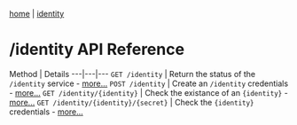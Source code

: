 [home](/home) | [identity](/docs/api/v2/identity)

# /identity API Reference

Method | Details
---|---|---
`GET /identity` | Return the status of the `/identity` service - [more...](/docs/api/v2/identity/home) 
`POST /identity` | Create an `/identity` credentials - [more...](/docs/api/v2/identity/post) 
`GET /identity/{identity}` | Check the existance of an `{identity}` - [more...](/docs/api/v2/identity/identity) 
`GET /identity/{identity}/{secret}` | Check the `{identity}` credentials - [more...](/docs/api/v2/identity/identity/secret) 